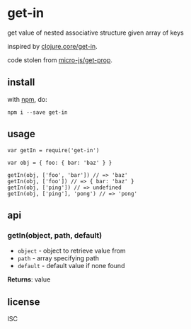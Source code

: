 # get-in

get value of nested associative structure given array of keys

inspired by [clojure.core/get-in](http://clojuredocs.org/clojure_core/1.2.0/clojure.core/get-in).

code stolen from [micro-js/get-prop](https://github.com/micro-js/get-prop).

## install

with [npm](http://npmjs.org), do:

```
npm i --save get-in
```

## usage

```
var getIn = require('get-in')

var obj = { foo: { bar: 'baz' } }

getIn(obj, ['foo', 'bar']) // => 'baz'
getIn(obj, ['foo']) // => { bar: 'baz' }
getIn(obj, ['ping']) // => undefined
getIn(obj, ['ping'], 'pong') // => 'pong'
```

## api

### getIn(object, path, default)

- `object` - object to retrieve value from
- `path` - array specifying path
- `default` - default value if none found

**Returns**: value

## license

ISC
